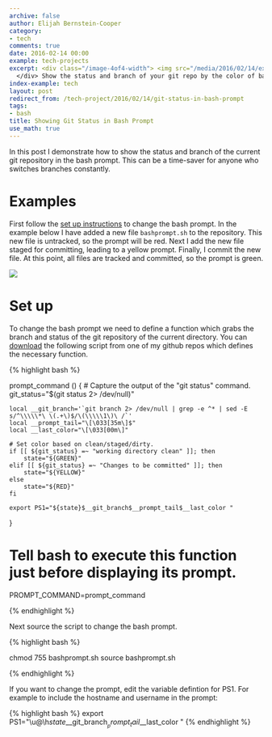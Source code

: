 ```yaml
---
archive: false
author: Elijah Bernstein-Cooper
category:
- tech
comments: true
date: 2016-02-14 00:00
example: tech-projects
excerpt: <div class="/image-4of4-width"> <img src="/media/2016/02/14/example_prompt.png"/>
  </div> Show the status and branch of your git repo by the color of bash prompt.
index-example: tech
layout: post
redirect_from: /tech-project/2016/02/14/git-status-in-bash-prompt
tags:
- bash
title: Showing Git Status in Bash Prompt
use_math: true
---
```


In this post I demonstrate how to show the status and branch of the current git
repository in the bash prompt. This can be a time-saver for anyone who switches
branches constantly.



# Examples

First follow the [set up instructions](#set-up) to change the bash prompt. In
the example below I have added a new file `bashprompt.sh` to the repository.
This new file is untracked, so the prompt will be red. Next I add the new file
staged for committing, leading to a yellow prompt. Finally, I commit the new
file. At this point, all files are tracked and committed, so the prompt is
green.

<div class="image-4of4-width">
  <img src="/media/2016/02/14/example_prompt.png"/>
</div>

# Set up

To change the bash prompt we need to define a function which grabs the branch
and status of the git repository of the current directory. You can
[download](https://raw.githubusercontent.com/ezbc/dot_files/7335ac33804cd989eadac6041b325d21e3e6bce2/bashprompt.sh)
the following script from one of my github repos which defines the necessary
function.

{% highlight bash %}

prompt_command () {
    # Capture the output of the "git status" command.
    git_status="$(git status 2> /dev/null)"

    local __git_branch='`git branch 2> /dev/null | grep -e ^* | sed -E  s/^\\\\\*\ \(.+\)$/\(\\\\\1\)\ /`'
    local __prompt_tail="\[\033[35m\]$"
    local __last_color="\[\033[00m\]"

    # Set color based on clean/staged/dirty.
    if [[ ${git_status} =~ "working directory clean" ]]; then
        state="${GREEN}"
    elif [[ ${git_status} =~ "Changes to be committed" ]]; then
        state="${YELLOW}"
    else
        state="${RED}"
    fi

    export PS1="${state}$__git_branch$__prompt_tail$__last_color "
}

# Tell bash to execute this function just before displaying its prompt.
PROMPT_COMMAND=prompt_command


{% endhighlight %}

Next source the script to change the bash prompt.

{% highlight bash %}

chmod 755 bashprompt.sh
source bashprompt.sh

{% endhighlight %}

If you want to change the prompt, edit the variable defintion for PS1. For
example to include the hostname and username in the prompt:

{% highlight bash %}
    export PS1="\u@\h${state}$__git_branch$__prompt_tail$__last_color "
{% endhighlight %}
